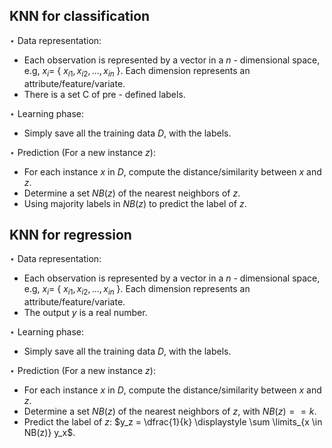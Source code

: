 ## KNN for classification
$\star$ Data representation:
  - Each observation is represented by a vector in a $n$ - dimensional space, e.g, $x_i =$ { $x_{i1}, x_{i2},...,x_{in}$ }. Each dimension represents an attribute/feature/variate.
  - There is a set C of pre - defined labels.
    
$\star$ Learning phase:
  - Simply save all the training data $D$, with the labels.
    
$\star$ Prediction (For a new instance $z$):
  - For each instance $x$ in $D$, compute the distance/similarity between $x$ and $z$.
  - Determine a set $NB(z)$ of the nearest neighbors of $z$.
  - Using majority labels in $NB(z)$ to predict the label of $z$.

## KNN for regression
$\star$ Data representation:
  - Each observation is represented by a vector in a $n$ - dimensional space, e.g, $x_i =$ { $x_{i1}, x_{i2},...,x_{in}$ }. Each dimension represents an attribute/feature/variate.
  - The output $y$ is a real number.
    
$\star$ Learning phase:
  - Simply save all the training data $D$, with the labels.
    
$\star$ Prediction (For a new instance $z$):
  - For each instance $x$ in $D$, compute the distance/similarity between $x$ and $z$.
  - Determine a set $NB(z)$ of the nearest neighbors of $z$, with $NB(z) == k$.
  - Predict the label of $z$: $y_z = \dfrac{1}{k} \displaystyle \sum \limits_{x \in NB(z)} y_x$.
